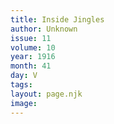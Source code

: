 ```yaml
---
title: Inside Jingles
author: Unknown
issue: 11
volume: 10
year: 1916
month: 41
day: V
tags:
layout: page.njk
image:
---
```





